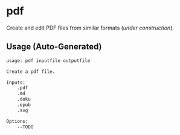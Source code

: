 # pdf

Create and edit PDF files from similar formats (*under construction*).


## Usage (Auto-Generated)

```bash
usage: pdf inputfile outputfile

Create a pdf file.

Inputs:
    .pdf
    .md
    .doku
    .epub
    .svg

Options:
    --TODO


```

